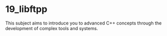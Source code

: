 # 19_libftpp
 This subject aims to introduce you to advanced C++ concepts through the development of complex tools and systems.
